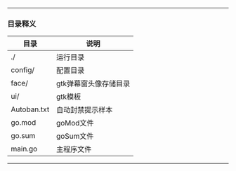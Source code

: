 
---
### 目录释义
|目录|说明|
|-|-|
|./|运行目录|
|config/|配置目录|
|face/|gtk弹幕窗头像存储目录|
|ui/|gtk模板|
|Autoban.txt|自动封禁提示样本|
|go.mod|goMod文件|
|go.sum|goSum文件|
|main.go|主程序文件|
---